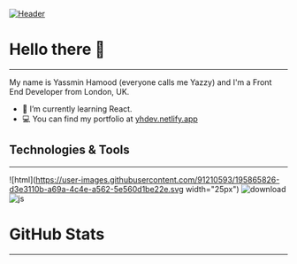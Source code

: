 [![Header](https://raw.githubusercontent.com/MartinHeinz/MartinHeinz/master/readme_header.png "Header")](https://martinheinz.dev/)

# Hello there 👋
***

My name is Yassmin Hamood (everyone calls me Yazzy) and I'm a Front End Developer from London, UK.

- 🌱 I’m currently learning React.
- 💻 You can find my portfolio at [yhdev.netlify.app](https://yhdev.netlify.app/)


## Technologies & Tools
***

![html](https://user-images.githubusercontent.com/91210593/195865826-d3e3110b-a69a-4c4e-a562-5e560d1be22e.svg width="25px")
![download](https://user-images.githubusercontent.com/91210593/195865873-42dd1f9f-e5bb-4098-ab47-d0e6afd3802a.svg)
![js](https://user-images.githubusercontent.com/91210593/195865890-0a1d002f-aa43-4c09-8f7b-3963b9997bce.svg)


# GitHub Stats
***
